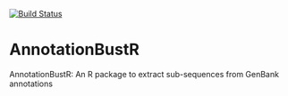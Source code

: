 [![Build Status](https://travis-ci.org/sborstein/AnnotationBustR.svg?branch=master)](https://travis-ci.org/sborstein/AnnotationBustR)

# AnnotationBustR
AnnotationBustR: An R package to extract sub-sequences from GenBank annotations


